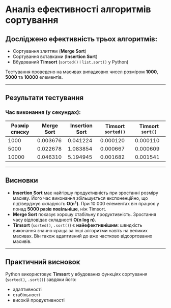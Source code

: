 # Аналіз ефективності алгоритмів сортування

## Досліджено ефективність трьох алгоритмів:

- Сортування злиттям (**Merge Sort**)
- Сортування вставками (**Insertion Sort**)
- Вбудований **Timsort** (`sorted()` і `list.sort()` у Python)

Тестування проведено на масивах випадкових чисел розміром **1000**, **5000** та **10000** елементів.

---

## Результати тестування

### Час виконання (у секундах):

| Розмір списку | Merge Sort | Insertion Sort | Timsort `sorted()` | Timsort `sort()` |
| ------------- | ---------- | -------------- | ------------------ | ---------------- |
| 1000          | 0.003676   | 0.041224       | 0.000120           | 0.000110         |
| 5000          | 0.022678   | 1.083854       | 0.000667           | 0.000609         |
| 10000         | 0.046310   | 5.194945       | 0.001682           | 0.001541         |

---

## Висновки

- **Insertion Sort** має найгіршу продуктивність при зростанні розміру масиву. Його час виконання збільшується експоненційно, що підтверджує складність **O(n²)**. При 10 000 елементах він працює у понад **5000 разів повільніше**, ніж Timsort.
- **Merge Sort** показує хорошу стабільну продуктивність. Зростання часу відповідає складності **O(n log n)**.
- **Timsort** (`sorted()`, `.sort()`) є **найефективнішим**: швидкість виконання значно краща за інші алгоритми навіть на великих масивах. Він також адаптивний до вже частково відсортованих масивів.

---

## Практичний висновок

Python використовує **Timsort** у вбудованих функціях сортування (`sorted()`, `.sort()`) завдяки його:

- адаптивності
- стабільності
- високій продуктивності

